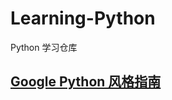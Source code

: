 # Learning-Python
 Python 学习仓库

## [Google Python 风格指南](https://zh-google-styleguide.readthedocs.io/en/latest/google-python-styleguide/)